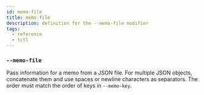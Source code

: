 ```yaml
---
id: memo-file
title: memo-file
description: definition for the --memo-file modifier
tags:
  - reference
  - tctl
---
```


### `--memo-file`

Pass information for a memo from a JSON file.
For multiple JSON objects, concatenate them and use spaces or newline characters as separators.
The order must match the order of keys in `--memo-key`.
